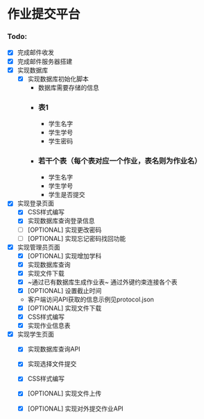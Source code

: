# 作业提交平台

### Todo:

- [x] 完成邮件收发
- [x] 完成邮件服务器搭建
- [x] 实现数据库
    - [x] 实现数据库初始化脚本
        - 数据库需要存储的信息
        - ### 表1
            - 学生名字
            - 学生学号
            - 学生密码
        - ### 若干个表（每个表对应一个作业，表名则为作业名）
            - 学生名字
            - 学生学号
            - 学生是否提交
- [x] 实现登录页面
    - [x] CSS样式编写
    - [x] 实现数据库查询登录信息
    - [ ] [OPTIONAL] 实现更改密码
    - [ ] [OPTIONAL] 实现忘记密码找回功能
- [x] 实现管理员页面
    - [x] [OPTIONAL] 实现增加学科
    - [x] 实现数据库查询
    - [x] 实现文件下载
    - [x] ~通过已有数据库生成作业表~ 通过外键约束连接各个表
    - [x] [OPTIONAL] 设置截止时间
    - 客户端访问API获取的信息示例见protocol.json
    - [x] [OPTIONAL] 实现文件下载
    - [x] CSS样式编写
    - [x] 实现作业信息表
- [x] 实现学生页面 
    - [x] 实现数据库查询API
    - [x] 实现选择文件提交
    - [x] CSS样式编写
    - [x] [OPTIONAL] 实现文件上传
    - [x] [OPTIONAL] 实现对外提交作业API

